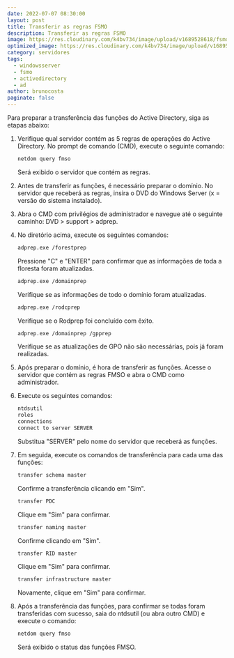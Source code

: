 ```yaml
---
date: 2022-07-07 08:30:00
layout: post
title: Transferir as regras FSMO
description: Transferir as regras FSMO
image: https://res.cloudinary.com/k4bv734/image/upload/v1689528618/fsmo_levdey.jpg
optimized_image: https://res.cloudinary.com/k4bv734/image/upload/v1689528618/fsmo_optimized_mxtofk.jpg
category: servidores
tags:
  - windowsserver
  - fsmo
  - activedirectory
  - ad
author: brunocosta
paginate: false
---
```

Para preparar a transferência das funções do Active Directory, siga as etapas abaixo:

1. Verifique qual servidor contém as 5 regras de operações do Active Directory. No prompt de comando (CMD), execute o seguinte comando:

   ```bash
   netdom query fmso
   ```

   Será exibido o servidor que contém as regras.

2. Antes de transferir as funções, é necessário preparar o domínio. No servidor que receberá as regras, insira o DVD do Windows Server (x = versão do sistema instalado).

3. Abra o CMD com privilégios de administrador e navegue até o seguinte caminho: DVD > support > adprep.

4. No diretório acima, execute os seguintes comandos:

   ```bash
   adprep.exe /forestprep
   ```

   Pressione "C" e "ENTER" para confirmar que as informações de toda a floresta foram atualizadas.

   ```bash
   adprep.exe /domainprep
   ```

   Verifique se as informações de todo o domínio foram atualizadas.

   ```bash
   adprep.exe /rodcprep
   ```

   Verifique se o Rodprep foi concluído com êxito.

   ```bash
   adprep.exe /domainprep /gpprep
   ```

   Verifique se as atualizações de GPO não são necessárias, pois já foram realizadas.

5. Após preparar o domínio, é hora de transferir as funções. Acesse o servidor que contém as regras FMSO e abra o CMD como administrador.

6. Execute os seguintes comandos:

   ```bash
   ntdsutil
   roles
   connections
   connect to server SERVER
   ```

   Substitua "SERVER" pelo nome do servidor que receberá as funções.

7. Em seguida, execute os comandos de transferência para cada uma das funções:

   ```bash
   transfer schema master
   ```

   Confirme a transferência clicando em "Sim".

   ```bash
   transfer PDC
   ```

   Clique em "Sim" para confirmar.

   ```bash
   transfer naming master
   ```

   Confirme clicando em "Sim".

   ```bash
   transfer RID master
   ```

   Clique em "Sim" para confirmar.

   ```bash
   transfer infrastructure master
   ```

   Novamente, clique em "Sim" para confirmar.

8. Após a transferência das funções, para confirmar se todas foram transferidas com sucesso, saia do ntdsutil (ou abra outro CMD) e execute o comando:

   ```bash
   netdom query fmso
   ```

   Será exibido o status das funções FMSO.
